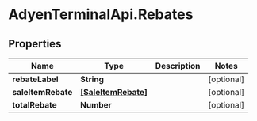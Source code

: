 # AdyenTerminalApi.Rebates

## Properties

Name | Type | Description | Notes
------------ | ------------- | ------------- | -------------
**rebateLabel** | **String** |  | [optional] 
**saleItemRebate** | [**[SaleItemRebate]**](SaleItemRebate.md) |  | [optional] 
**totalRebate** | **Number** |  | [optional] 


